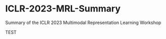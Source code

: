 # ICLR-2023-MRL-Summary
Summary of the ICLR 2023 Multimodal Representation Learning Workshop


TEST
